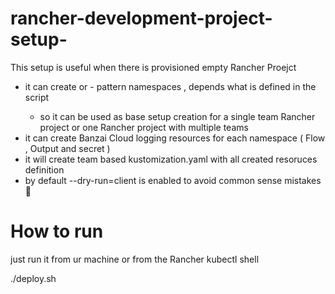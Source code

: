 # rancher-development-project-setup-
This setup is useful when there is provisioned empty Rancher Proejct 

* it can create <env> or <env>-<team> pattern namespaces , depends what is defined in the script
  * so it can be used as base setup creation for a single team Rancher project  or one Rancher project with multiple teams
* it can create Banzai Cloud logging resources for each namespace  ( Flow , Output and secret )
* it will create team based kustomization.yaml with all created resoruces definition
* by default --dry-run=client is enabled to avoid common sense mistakes  :slightly_smiling_face:

  
# How to run

just run it from ur machine or from the Rancher kubectl shell
 
./deploy.sh 
